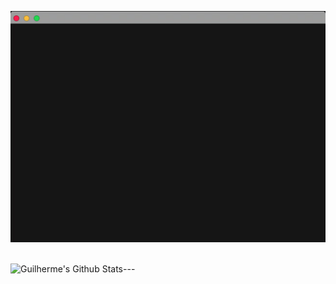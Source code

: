 ![Hey there, I'm Guilherme. I'm a software developer, an web development and open source enthusiast. Check out my work](https://github.com/GuilhermeTerriaga/GuilhermeTerriaga/raw/master/bio.gif)

<br />
---

<img align="left" alt="Guilherme's Github Stats" src="https://github-readme-stats.vercel.app/api?username=GuilhermeTerriaga&show_icons=true&hide_border=true" />

[twitter]: https://twitter.com/
[linkedin]: https://linkedin.com/in/
